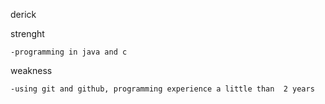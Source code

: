 derick

strenght

	-programming in java and c


weakness

	-using git and github, programming experience a little than  2 years
